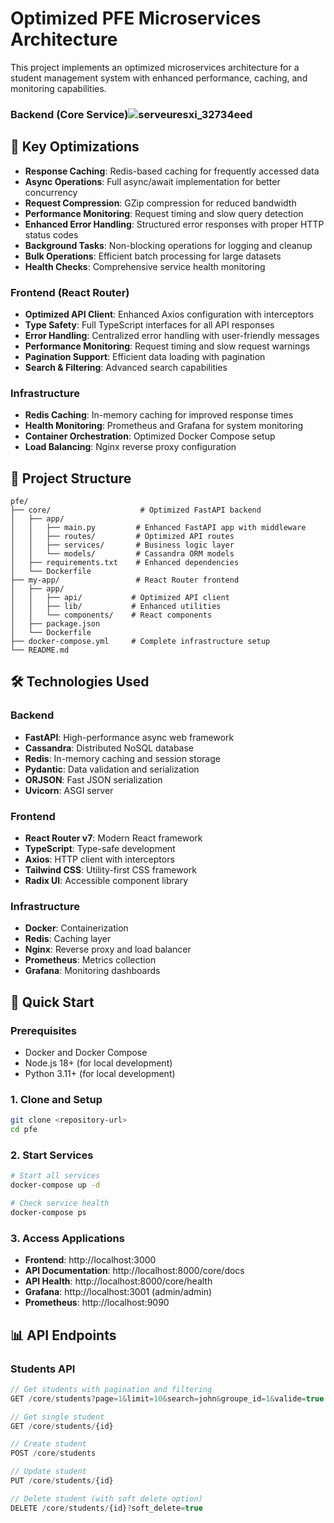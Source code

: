 # Optimized PFE Microservices Architecture

This project implements an optimized microservices architecture for a student management system with enhanced performance, caching, and monitoring capabilities.

### Backend (Core Service)![serveuresxi_32734eed](https://github.com/user-attachments/assets/b2e8de73-5bdf-48ce-a40d-7b696ac194e5)


## 🚀 Key Optimizations

- **Response Caching**: Redis-based caching for frequently accessed data
- **Async Operations**: Full async/await implementation for better concurrency
- **Request Compression**: GZip compression for reduced bandwidth
- **Performance Monitoring**: Request timing and slow query detection
- **Enhanced Error Handling**: Structured error responses with proper HTTP status codes
- **Background Tasks**: Non-blocking operations for logging and cleanup
- **Bulk Operations**: Efficient batch processing for large datasets
- **Health Checks**: Comprehensive service health monitoring

### Frontend (React Router)

- **Optimized API Client**: Enhanced Axios configuration with interceptors
- **Type Safety**: Full TypeScript interfaces for all API responses
- **Error Handling**: Centralized error handling with user-friendly messages
- **Performance Monitoring**: Request timing and slow request warnings
- **Pagination Support**: Efficient data loading with pagination
- **Search & Filtering**: Advanced search capabilities

### Infrastructure

- **Redis Caching**: In-memory caching for improved response times
- **Health Monitoring**: Prometheus and Grafana for system monitoring
- **Container Orchestration**: Optimized Docker Compose setup
- **Load Balancing**: Nginx reverse proxy configuration

## 📁 Project Structure

```
pfe/
├── core/                    # Optimized FastAPI backend
│   ├── app/
│   │   ├── main.py         # Enhanced FastAPI app with middleware
│   │   ├── routes/         # Optimized API routes
│   │   ├── services/       # Business logic layer
│   │   └── models/         # Cassandra ORM models
│   ├── requirements.txt    # Enhanced dependencies
│   └── Dockerfile
├── my-app/                 # React Router frontend
│   ├── app/
│   │   ├── api/           # Optimized API client
│   │   ├── lib/           # Enhanced utilities
│   │   └── components/    # React components
│   ├── package.json
│   └── Dockerfile
├── docker-compose.yml     # Complete infrastructure setup
└── README.md
```

## 🛠 Technologies Used

### Backend

- **FastAPI**: High-performance async web framework
- **Cassandra**: Distributed NoSQL database
- **Redis**: In-memory caching and session storage
- **Pydantic**: Data validation and serialization
- **ORJSON**: Fast JSON serialization
- **Uvicorn**: ASGI server

### Frontend

- **React Router v7**: Modern React framework
- **TypeScript**: Type-safe development
- **Axios**: HTTP client with interceptors
- **Tailwind CSS**: Utility-first CSS framework
- **Radix UI**: Accessible component library

### Infrastructure

- **Docker**: Containerization
- **Redis**: Caching layer
- **Nginx**: Reverse proxy and load balancer
- **Prometheus**: Metrics collection
- **Grafana**: Monitoring dashboards

## 🚀 Quick Start

### Prerequisites

- Docker and Docker Compose
- Node.js 18+ (for local development)
- Python 3.11+ (for local development)

### 1. Clone and Setup

```bash
git clone <repository-url>
cd pfe
```

### 2. Start Services

```bash
# Start all services
docker-compose up -d

# Check service health
docker-compose ps
```

### 3. Access Applications

- **Frontend**: http://localhost:3000
- **API Documentation**: http://localhost:8000/core/docs
- **API Health**: http://localhost:8000/core/health
- **Grafana**: http://localhost:3001 (admin/admin)
- **Prometheus**: http://localhost:9090

## 📊 API Endpoints

### Students API

```typescript
// Get students with pagination and filtering
GET /core/students?page=1&limit=10&search=john&groupe_id=1&valide=true

// Get single student
GET /core/students/{id}

// Create student
POST /core/students

// Update student
PUT /core/students/{id}

// Delete student (with soft delete option)
DELETE /core/students/{id}?soft_delete=true
```

